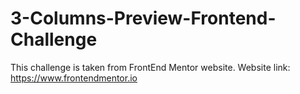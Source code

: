 # 3-Columns-Preview-Frontend-Challenge
This challenge is taken from FrontEnd Mentor website. Website link: https://www.frontendmentor.io

